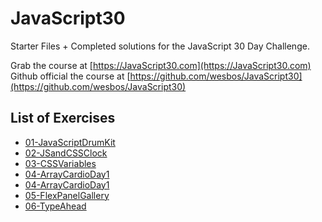 # JavaScript30

Starter Files + Completed solutions for the JavaScript 30 Day Challenge.

Grab the course at [https://JavaScript30.com](https://JavaScript30.com)
Github official the course at [https://github.com/wesbos/JavaScript30](https://github.com/wesbos/JavaScript30)

## List of Exercises

* [01-JavaScriptDrumKit](https://rawgit.com/herminiotorres/JavaScript30/master/01-JavaScriptDrumKit/finish.html)
* [02-JSandCSSClock](https://rawgit.com/herminiotorres/JavaScript30/master/02-JSandCSSClock/finish.html)
* [03-CSSVariables](https://rawgit.com/herminiotorres/JavaScript30/master/03-CSSVariables/finish.html)
* [04-ArrayCardioDay1](https://rawgit.com/herminiotorres/JavaScript30/master/04-ArrayCardioDay1/finish.html)
* [04-ArrayCardioDay1](https://rawgit.com/herminiotorres/JavaScript30/master/04-ArrayCardioDay1/finish.html)
* [05-FlexPanelGallery](https://rawgit.com/herminiotorres/JavaScript30/master/05-FlexPanelGallery/finish.html)
* [06-TypeAhead](https://rawgit.com/herminiotorres/JavaScript30/master/06-TypeAhead/finish.html)
